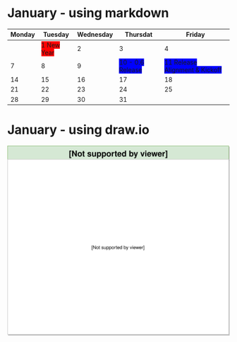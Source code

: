 # January - using markdown
|Monday|Tuesday|Wednesday|Thursdat|Friday|
|---|---|---|---|---|
|   |<span style="background:red">1 New Year</span>| 2  | 3  | 4  |
| 7 | 8 | 9 | <span style="background:blue">10 - 0.6 Release </span> | <span style="background:blue">11 Release Alignment & Kickoff</span> |
| 14 | 15 | 16 | 17 | 18 |
| 21 | 22 | 23 | 24 | 25 |
| 28 | 29 | 30 | 31 |   |

# January - using draw.io
![](calendar.svg)

